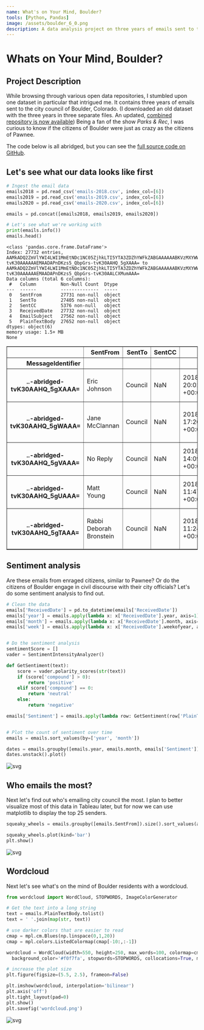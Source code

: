 ```yaml
---
name: What's on Your Mind, Boulder?
tools: [Python, Pandas]
image: /assets/boulder_6_0.png
description: A data analysis project on three years of emails sent to the Boulder city council
---
```

# Whats on Your Mind, Boulder?

## Project Description

While browsing through various open data repositories, I stumbled upon one dataset in particular that intrigued me.  It contains three years of emails sent to the city council of Boulder, Colorado.  (I downloaded an old dataset with the three years in three separate files.  An updated, [combined repository is now available](https://open-data.bouldercolorado.gov/datasets/0b769502060943f0919b1930339edd63))  Being a fan of the show *Parks & Rec*, I was curious to know if the citizens of Boulder were just as crazy as the citizens of Pawnee.

The code below is all abridged, but you can see the [full source code on GitHub](https://github.com/AndrewMillerOnline/boulder-emails).

## Let's see what our data looks like first

```python
# Ingest the email data
emails2018 = pd.read_csv('emails-2018.csv', index_col=[6])
emails2019 = pd.read_csv('emails-2019.csv', index_col=[6])
emails2020 = pd.read_csv('emails-2020.csv', index_col=[6])

emails = pd.concat([emails2018, emails2019, emails2020])

# Let's see what we're working with
print(emails.info())
emails.head()
```

    <class 'pandas.core.frame.DataFrame'>
    Index: 27732 entries, AAMkADQ2ZmVlYWI4LWI1MmEtNDc1NC05ZjhkLTI5YTA3ZDZhYWFkZABGAAAAAABKVzMXYWWETKNC5OzLgZmiBwDAPnDKzs5_QbpGrs-tvK30AAAAAAEMAADAPnDKzs5_QbpGrs-tvK30AAHQ_5gXAAA= to AAMkADQ2ZmVlYWI4LWI1MmEtNDc1NC05ZjhkLTI5YTA3ZDZhYWFkZABGAAAAAABKVzMXYWWETKNC5OzLgZmiBwDAPnDKzs5_QbpGrs-tvK30AAAAAAEMAADAPnDKzs5_QbpGrs-tvK30AALCXMumAAA=
    Data columns (total 6 columns):
     #   Column         Non-Null Count  Dtype 
    ---  ------         --------------  ----- 
     0   SentFrom       27731 non-null  object
     1   SentTo         27405 non-null  object
     2   SentCC         5376 non-null   object
     3   ReceivedDate   27732 non-null  object
     4   EmailSubject   27562 non-null  object
     5   PlainTextBody  27652 non-null  object
    dtypes: object(6)
    memory usage: 1.5+ MB
    None
    




<div>
<style scoped>
    .dataframe tbody tr th:only-of-type {
        vertical-align: middle;
    }

    .dataframe tbody tr th {
        vertical-align: top;
    }

    .dataframe thead th {
        text-align: right;
    }
</style>
<table border="1" class="dataframe">
  <thead>
    <tr style="text-align: right;">
      <th></th>
      <th>SentFrom</th>
      <th>SentTo</th>
      <th>SentCC</th>
      <th>ReceivedDate</th>
      <th>EmailSubject</th>
      <th>PlainTextBody</th>
    </tr>
    <tr>
      <th>MessageIdentifier</th>
      <th></th>
      <th></th>
      <th></th>
      <th></th>
      <th></th>
      <th></th>
    </tr>
  </thead>
  <tbody>
    <tr>
      <th>..-abridged-tvK30AAHQ_5gXAAA=</th>
      <td>Eric Johnson</td>
      <td>Council</td>
      <td>NaN</td>
      <td>2018-12-31 20:01:59.0000000 +00:00</td>
      <td>redevelopment of the Balsam BCH campus</td>
      <td>Dear council members, After reading Friday's g...</td>
    </tr>
    <tr>
      <th>..-abridged-tvK30AAHQ_5gWAAA=</th>
      <td>Jane McClannan</td>
      <td>Council</td>
      <td>NaN</td>
      <td>2018-12-31 17:26:45.0000000 +00:00</td>
      <td>OAU Unintended Consequences</td>
      <td>Dear City Council Members, I have recently spe...</td>
    </tr>
    <tr>
      <th>..-abridged-tvK30AAHQ_5gVAAA=</th>
      <td>No Reply</td>
      <td>Council</td>
      <td>NaN</td>
      <td>2018-12-31 14:09:40.0000000 +00:00</td>
      <td>Messages on hold for [6bb18bf32d5a8f2798e95f9c...</td>
      <td>The following messages, addressed to Council, ...</td>
    </tr>
    <tr>
      <th>..-abridged-tvK30AAHQ_5gUAAA=</th>
      <td>Matt Young</td>
      <td>Council</td>
      <td>NaN</td>
      <td>2018-12-31 11:47:31.0000000 +00:00</td>
      <td>Pls keep shelter open all winter</td>
      <td>Dear Council -- I urge you to accept the propo...</td>
    </tr>
    <tr>
      <th>..-abridged-tvK30AAHQ_5gTAAA=</th>
      <td>Rabbi Deborah Bronstein</td>
      <td>Council</td>
      <td>NaN</td>
      <td>2018-12-31 11:24:29.0000000 +00:00</td>
      <td>Emergency shelter all winter</td>
      <td>Dear Members of the City Council, I appreciate...</td>
    </tr>
  </tbody>
</table>
</div>

## Sentiment analysis

Are these emails from enraged citizens, similar to Pawnee?  Or do the citizens of Boulder engage in civil discourse with their city officials?  Let's do some sentiment analysis to find out.


```python
# Clean the data
emails['ReceivedDate'] = pd.to_datetime(emails['ReceivedDate'])
emails['year'] = emails.apply(lambda x: x['ReceivedDate'].year, axis=1)
emails['month'] = emails.apply(lambda x: x['ReceivedDate'].month, axis=1)
emails['week'] = emails.apply(lambda x: x['ReceivedDate'].weekofyear, axis=1)


# Do the sentiment analysis
sentimentScore = []
vader = SentimentIntensityAnalyzer()

def GetSentiment(text):
    score = vader.polarity_scores(str(text))
    if (score['compound'] > 0):
        return 'positive'
    elif score['compound'] == 0:
        return 'neutral'
    else:
        return 'negative'

emails['Sentiment'] = emails.apply(lambda row: GetSentiment(row['PlainTextBody']), axis=1)


# Plot the count of sentiment over time
emails = emails.sort_values(by=['year', 'month'])

dates = emails.groupby([emails.year, emails.month, emails['Sentiment']]).size()
dates.unstack().plot()
```


![svg](/assets/boulder_4_0.svg)


## Who emails the most?

Next let's find out who's emailing city council the most.  I plan to better visualize most of this data in Tableau later, but for now we can use matplotlib to display the top 25 senders.

```python
squeaky_wheels = emails.groupby([emails.SentFrom]).size().sort_values(ascending=False).head(25)

squeaky_wheels.plot(kind='bar')
plt.show()
```


![svg](/assets/boulder_5_0.svg)

## Wordcloud

Next let's see what's on the mind of Boulder residents with a wordcloud.

```python
from wordcloud import WordCloud, STOPWORDS, ImageColorGenerator

# Get the text into a long string
text = emails.PlainTextBody.tolist()
text = ' '.join(map(str, text))

# use darker colors that are easier to read
cmap = mpl.cm.Blues(np.linspace(0,1,20))
cmap = mpl.colors.ListedColormap(cmap[-10:,:-1])

wordcloud = WordCloud(width=550, height=250, max_words=100, colormap=cmap, contour_width=4,
  background_color='#f0f7fa', stopwords=STOPWORDS, collocations=True, min_word_length=3).generate(text)

# increase the plot size
plt.figure(figsize=(5.5, 2.5), frameon=False)

plt.imshow(wordcloud, interpolation='bilinear')
plt.axis('off')
plt.tight_layout(pad=0)
plt.show()
plt.savefig('wordcloud.png')
```


![svg](/assets/boulder_6_0.svg)